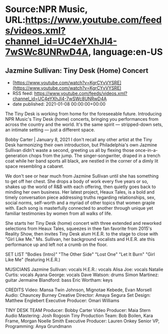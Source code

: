 # Source:NPR Music, URL:https://www.youtube.com/feeds/videos.xml?channel_id=UC4eYXhJI4-7wSWc8UNRwD4A, language:en-US

## Jazmine Sullivan: Tiny Desk (Home) Concert
 - [https://www.youtube.com/watch?v=KgrCYvVYSRE](https://www.youtube.com/watch?v=KgrCYvVYSRE)
 - RSS feed: https://www.youtube.com/feeds/videos.xml?channel_id=UC4eYXhJI4-7wSWc8UNRwD4A
 - date published: 2021-01-08 00:00:00+00:00

The Tiny Desk is working from home for the foreseeable future. Introducing NPR Music's Tiny Desk (home) concerts, bringing you performances from across the country and the world. It's the same spirit — stripped-down sets, an intimate setting — just a different space.

Bobby Carter | January 8, 2021
I don't recall any other artist at the Tiny Desk harmonizing their own introduction, but Philadelphia's own Jazmine Sullivan didn't waste a second, greeting us all by flexing those once-in-a-generation chops from the jump. The singer-songwriter, draped in a trench coat while her band sports all black, are nestled in the corner of a dimly lit space resembling a cabaret.

We don't see or hear much from Jazmine Sullivan until she has something to get off her chest. She drops a body of work every five years or so, shakes up the world of R&B with each offering, then quietly goes back to minding her own business. Her latest project, Heaux Tales, is a bold and timely conversation piece addressing truths regarding relationships, sex, social norms, self-worth and a myriad of other topics that women graple with. Each song is masterfully connected to another through unique yet familiar testimonies by women from all walks of life.

She starts her Tiny Desk (home) concert with three extended and reworked selections from Heaux Tales, squeezes in thee fan favorite from 2015's Reality Show, then invites Tiny Desk alum H.E.R. to the stage to close with "Girl Like Me." Ms. Sullivan, her background vocalists and H.E.R. ate this performance up and left not a crumb on the floor.

SET LIST
"Bodies (Intro)"
"The Other Side"
"Lost One"
"Let It Burn"
"Girl Like Me" (featuring H.E.R.)

MUSICIANS
Jazmine Sullivan: vocals
H.E.R.: vocals
Alisa Joe: vocals
Natalie Curtis: vocals
Ayana George: vocals
Dave Watson: drums
Simon Martinez: guitar
Jermaine Blandford: bass
Eric Wortham: keys

CREDITS
Video: Mansa Twin Johnson, Mignotae Kebede, Evan Morsell
Audio: Chauncey Burney
Creative Director: Amaya Segura
Set Design: Matthew Englebert
Executive Producer: Omari Williams

TINY DESK TEAM
Producer: Bobby Carter
Video Producer: Maia Stern
Audio Mastering: Josh Rogosin
Tiny Production Team: Bob Boilen, Kara Frame, Morgan Noelle Smith
Executive Producer: Lauren Onkey
Senior VP, Programming: Anya Grundmann

